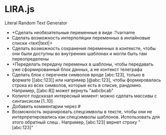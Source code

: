 # LIRA.js

Literal Random Text Generator

* +Сделать необязательные переменные в виде :?varname
* Сделать возможность интерполяции переменных в инлайновые списки <text|text|>
* Сделать возможность сохранения переменных в контексте, чтобы они были доступны во внутренних шаблонах и могли быть там переопределены
* +Переделать передачу переменых в шаблоны, чтобы передавать уже сформированный блок данных, а не контекст телеграфа
* Сделать блок с перечнем символов вроде [abc:123], только в формате [[abc:123]] или например [@abc:123], чтобы формировалась строка из всех символов, которые есть в списке, рандомно. Например, [[abc:8]] может вернуть "aabcbcab"
* Копилот подсказал интересный момент: можно сделать массивы с синтаксисом [1..10]
* Добавить комментарии через #
* Возможность экранировать спецсимволы в тексте, чтобы они не интерпретировались как спецсимволы шаблонов. Использовать для этого обратный слеш \. Например, \[abc:123] вернет строку "[abc:123]"